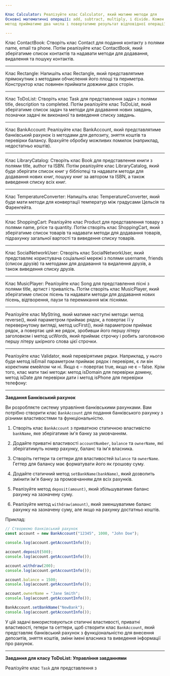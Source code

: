 ```yaml
---

Клас Calculator: Реалізуйте клас Calculator, який матиме методи для
Основні математичні операції: add, subtract, multiply, і divide. Кожен
метод прийматиме два числа і повертатиме результат відповідної операції.

---
```


Клас ContactBook: Створіть клас Contact для подання контакту з полями
name, email та phone. Потім реалізуйте клас ContactBook, який зберігатиме
список контактів та надавати методи для додавання, видалення та пошуку
контактів.

---

Клас Rectangle: Напишіть клас Rectangle, який представлятиме
прямокутник з методами обчислення його площі та периметра. Конструктор
клас повинен приймати довжини двох сторін.

---

Клас ToDoList: Створіть клас Task для представлення задач з полями title,
description та completed. Потім реалізуйте клас ToDoList, який зберігатиме
список задач та методи для додавання нових завдань, позначки задачі як виконаної
та виведення списку завдань.

---

Клас BankAccount: Реалізуйте клас BankAccount, який представлятиме
банківський рахунок із методами для депозиту, зняття коштів та перевірки балансу.
Врахуйте обробку можливих помилок (наприклад, недостатньо коштів).

---

Клас LibraryCatalog: Створіть клас Book для представлення книги з полями
title, author та ISBN. Потім реалізуйте клас LibraryCatalog, який буде
зберігати список книг у бібліотеці та надавати методи для додавання нових
книг, пошуку книг за автором та ISBN, а також виведення списку всіх книг.

---

Клас TemperatureConverter: Напишіть клас TemperatureConverter, який буде
мати методи для конвертації температур між градусами Цельсія та Фаренгейта.

---

Клас ShoppingCart: Реалізуйте клас Product для представлення товару з полями
name, price та quantity. Потім створіть клас ShoppingCart, який зберігатиме
список товарів та надавати методи для додавання товарів, підрахунку загальної
вартості та виведення списку товарів.

---

Клас SocialNetworkUser: Створіть клас SocialNetworkUser, який представляє
користувача соціальної мережі з полями username, friends (список друзів) та
методами для додавання та видалення друзів, а також виведення списку друзів.

---

Клас MusicPlayer: Реалізуйте клас Song для представлення пісні з полями title,
артист і тривалість. Потім створіть клас MusicPlayer, який зберігатиме
список пісень та надавати методи для додавання нових пісень, відтворення,
паузи та перемикання між піснями.

---

Реалізуйте клас MyString, який матиме наступні методи: метод reverse(), який
параметром приймає рядок, а повертає її у перевернутому вигляді, метод
ucFirst(), який параметром приймає рядок, а повертає цей же рядок, зробивши його
першу літеру заголовком і метод ucWords, який приймає строчку і робить заголовною
першу літеру шкірного слова цієї строчки.

---

Реалізуйте клас Validator, який перевірятиме рядки. Наприклад, у нього буде
метод isEmail параметром приймає рядок і перевіряє, є ли він коректним емейлом
чи ні. Якщо є – повертає true, якщо не є – false. Крім того, клас мати
такі методи: метод isDomain для перевірки домену, метод isDate для перевірки
дати і метод isPhone для перевірки телефону:

---

**Завдання Банківський рахунок**

Ви розробляєте систему управління банківськими рахунками. Вам потрібно створити
клас `BankAccount` для подання банківського рахунку з різними властивостями
та функціональністю.

1. Створіть клас `BankAccount` з приватною статичною властивістю `bankName`,
   яке зберігатиме ім'я банку за умовчанням.

2. Додайте приватні властивості `accountNumber`, `balance` та `ownerName`, які
   зберігатимуть номер рахунку, баланс та ім'я власника.

3. Створіть геттери та сеттери для властивостей `balance` та `ownerName`. Геттер для
   балансу має форматувати його як грошову суму.

4. Додайте статичний метод `setBankName(bankName)`, який дозволить змінити
   ім'я банку за промовчанням для всіх рахунків.

5. Реалізуйте метод `deposit(amount)`, який збільшуватиме баланс рахунку на
   зазначену суму.

6. Реалізуйте метод `withdraw(amount)`, який зменшуватиме баланс рахунку на
   зазначену суму, але якщо на рахунку достатньо коштів.

Приклад:

```javascript
// Створюємо банківський рахунок
const account = new BankAccount("12345", 1000, "John Doe");

console.log(account.getAccountInfo());

account.deposit(500);
console.log(account.getAccountInfo());

account.withdraw(200);
console.log(account.getAccountInfo());

account.balance = 1500;
console.log(account.getAccountInfo());

account.ownerName = "Jane Smith";
console.log(account.getAccountInfo());

BankAccount.setBankName("NewBank");
console.log(account.getAccountInfo());
```

У цій задачі використовуються статичні властивості, приватні властивості, гетери та
сеттери, щоб створити клас `BankAccount`, який представляє банківський рахунок
з функціональністю для внесення депозитів, зняття коштів, зміни імені
власника та виведення інформації про рахунок.

---

**Завдання для класу ToDoList: Управління завданнями**

Реалізуйте клас `Task` для представлення з
